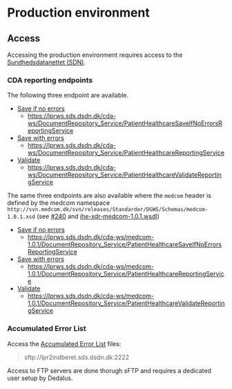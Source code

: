 # Production environment

## Access

Accessing the production environment requires access to the [Sundhedsdatanettet (SDN)](https://www.medcom.dk/opslag/support).  

### CDA reporting endpoints

The following three endpoint are available.

* [Save if no errors](https://lprws.sds.dsdn.dk/cda-ws/DocumentRepository_Service/PatientHealthcareSaveIfNoErrorsReportingService?wsdl)
    * https://lprws.sds.dsdn.dk/cda-ws/DocumentRepository_Service/PatientHealthcareSaveIfNoErrorsReportingService
* [Save with errors](https://lprws.sds.dsdn.dk/cda-ws/DocumentRepository_Service/PatientHealthcareReportingService?wsdl)
    * https://lprws.sds.dsdn.dk/cda-ws/DocumentRepository_Service/PatientHealthcareReportingService
* [Validate](https://lprws.sds.dsdn.dk/cda-ws/DocumentRepository_Service/PatientHealthcareValidateReportingService?wsdl)
    * https://lprws.sds.dsdn.dk/cda-ws/DocumentRepository_Service/PatientHealthcareValidateReportingService


The same three endpoints are also available where the `medcom` header is defined by the medcom namespace `http://svn.medcom.dk/svn/releases/Standarder/DGWS/Schemas/medcom-1.0.1.xsd` (see [#240](https://github.com/scandihealth/lpr3-docs/issues/240) and [ihe-xdr-medcom-1.0.1.wsdl](https://github.com/scandihealth/lpr3-docs/blob/master/src/interface/wsdl/ihe-xdr-medcom-1.0.1.wsdl))

* [Save if no errors](https://lprws.sds.dsdn.dk/cda-ws/medcom-1.0.1/DocumentRepository_Service/PatientHealthcareSaveIfNoErrorsReportingService?wsdl)
    * https://lprws.sds.dsdn.dk/cda-ws/medcom-1.0.1/DocumentRepository_Service/PatientHealthcareSaveIfNoErrorsReportingService 
* [Save with errors](https://lprws.sds.dsdn.dk/cda-ws/medcom-1.0.1/DocumentRepository_Service/PatientHealthcareReportingService?wsdl)
    * https://lprws.sds.dsdn.dk/cda-ws/medcom-1.0.1/DocumentRepository_Service/PatientHealthcareReportingService
* [Validate](https://lprws.sds.dsdn.dk/cda-ws/medcom-1.0.1/DocumentRepository_Service/PatientHealthcareValidateReportingService?wsdl)
    * https://lprws.sds.dsdn.dk/cda-ws/medcom-1.0.1/DocumentRepository_Service/PatientHealthcareValidateReportingService
 
### Accumulated Error List

Access the [Accumulated Error List](/interface/accumulated-error-list.html) files:

> sftp://lpr2indberet.sds.dsdn.dk:2222

Access to FTP servers are done thorugh sFTP and requires a dedicated user setup by Dedalus.